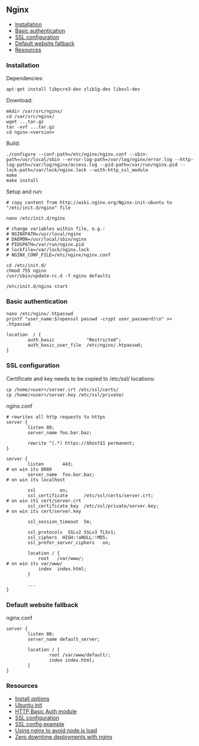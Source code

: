 ## Nginx

 - [Installation](#installation)
 - [Basic authentication](#basic-authentication)
 - [SSL configuration](#ssl-configuration)
 - [Default website fallback](#default-website-fallback)
 - [Resources](#resources)
 
### Installation

Dependencies:

```
apt-get install libpcre3-dev zlib1g-dev libssl-dev
```

Download:

```
mkdir /var/src/nginx/
cd /var/src/nginx/
wget ...tar.gz
tar -xvf ...tar.gz
cd nginx-<version>
```

Build:

```
./configure --conf-path=/etc/nginx/nginx.conf --sbin-path=/usr/local/sbin --error-log-path=/var/log/nginx/error.log --http-log-path=/var/log/nginx/access.log --pid-path=/var/run/nginx.pid --lock-path=/var/lock/nginx.lock --with-http_ssl_module
make
make install
```

Setup and run:

```
# copy content from http://wiki.nginx.org/Nginx-init-ubuntu to "/etc/init.d/nginx" file 

nano /etc/init.d/nginx

# change variables within file, e.g.:
# NGINXPATH=/usr/local/nginx
# DAEMON=/usr/local/sbin/nginx
# PIDSPATH=/var/run/nginx.pid
# lockfile=/var/lock/nginx.lock
# NGINX_CONF_FILE=/etc/nginx/nginx.conf

cd /etc/init.d/
chmod 755 nginx
/usr/sbin/update-rc.d -f nginx defaults 
 
/etc/init.d/nginx start
```

### Basic authentication

```
nano /etc/nginx/.htpasswd
printf "user_name:$(openssl passwd -crypt user_password)\n" >> .htpasswd
```

```
location  / {
        auth_basic            "Restricted";
        auth_basic_user_file  /etc/nginx/.htpasswd;
}
```

### SSL configuration

Certificate and key needs to be copied to /etc/ssl/ locations:

```
cp /home/<user>/server.crt /etc/ssl/certs/
cp /home/<user>/server.key /etc/ssl/private/
```

nginx.conf

```
# rewrites all http requests to https
server {
        listen 80;
        server_name foo.bar.baz;
 
        rewrite ^(.*) https://$host$1 permanent;
}
    
server {
        listen       443;                                                      # on win its 8080
        server_name  foo.bar.baz;                                              # on win its localhost
        
        ssl         on;
        ssl_certificate      /etc/ssl/certs/server.crt;                        # on win its cert/server.crt
        ssl_certificate_key  /etc/ssl/private/server.key;                      # on win its cert/server.key
 
        ssl_session_timeout  5m;
 
        ssl_protocols  SSLv2 SSLv3 TLSv1;
        ssl_ciphers  HIGH:!aNULL:!MD5;
        ssl_prefer_server_ciphers   on;
 
        location / {
            root   /var/www/;                                                  # on win its var/www/
            index  index.html;
        }
 
        ...
}
```

### Default website fallback

nginx.conf

```
server {
        listen 80;
        server_name default_server;

        location / {
                root /var/www/default/;
                index index.html;
        }
}
```

### Resources

 - [Install options](http://wiki.nginx.org/InstallOptions)
 - [Ubuntu init](http://wiki.nginx.org/Nginx-init-ubuntu)
 - [HTTP Basic Auth module](http://wiki.nginx.org/HttpAuthBasicModule)
 - [SSL configuration](http://nginx.org/en/docs/http/configuring_https_servers.html)
 - [SSL config example](https://github.com/properssl/nginx-pfs/blob/master/Vagrant-setup/share/ssl-pfs-site.conf)
 - [Using nginx to avoid node.js load](http://blog.argteam.com/coding/hardening-node-js-for-production-part-2-using-nginx-to-avoid-node-js-load/)
 - [Zero downtime deployments with nginx](http://blog.argteam.com/coding/hardening-node-js-for-production-part-3-zero-downtime-deployments-with-nginx/)

